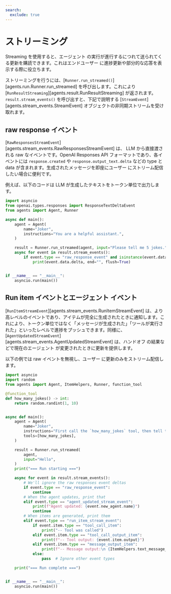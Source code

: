 ```yaml
---
search:
  exclude: true
---
```

# ストリーミング

Streaming を使用すると、エージェント の実行が進行するにつれて送られてくる更新を購読できます。これはエンドユーザー に進捗更新や部分的な応答を表示する際に役立ちます。

ストリーミングを行うには、[`Runner.run_streamed()`][agents.run.Runner.run_streamed] を呼び出します。これにより [`RunResultStreaming`][agents.result.RunResultStreaming] が返されます。`result.stream_events()` を呼び出すと、下記で説明する [`StreamEvent`][agents.stream_events.StreamEvent] オブジェクトの非同期ストリームを受け取れます。

## raw response イベント

[`RawResponsesStreamEvent`][agents.stream_events.RawResponsesStreamEvent] は、 LLM から直接渡される raw なイベントです。OpenAI Responses API フォーマットであり、各イベントには `response.created` や `response.output_text.delta` などの type と data が含まれます。生成されたメッセージを即座にユーザー にストリーム配信したい場合に便利です。

例えば、以下のコードは LLM が生成したテキストをトークン単位で出力します。

```python
import asyncio
from openai.types.responses import ResponseTextDeltaEvent
from agents import Agent, Runner

async def main():
    agent = Agent(
        name="Joker",
        instructions="You are a helpful assistant.",
    )

    result = Runner.run_streamed(agent, input="Please tell me 5 jokes.")
    async for event in result.stream_events():
        if event.type == "raw_response_event" and isinstance(event.data, ResponseTextDeltaEvent):
            print(event.data.delta, end="", flush=True)


if __name__ == "__main__":
    asyncio.run(main())
```

## Run item イベントとエージェント イベント

[`RunItemStreamEvent`][agents.stream_events.RunItemStreamEvent] は、より高レベルのイベントであり、アイテムが完全に生成されたときに通知します。これにより、トークン単位ではなく「メッセージが生成された」「ツールが実行された」といったレベルで進捗をプッシュできます。同様に、[`AgentUpdatedStreamEvent`][agents.stream_events.AgentUpdatedStreamEvent] は、ハンドオフ の結果などで現在のエージェント が変更されたときに更新を提供します。

以下の例では raw イベントを無視し、ユーザー に更新のみをストリーム配信します。

```python
import asyncio
import random
from agents import Agent, ItemHelpers, Runner, function_tool

@function_tool
def how_many_jokes() -> int:
    return random.randint(1, 10)


async def main():
    agent = Agent(
        name="Joker",
        instructions="First call the `how_many_jokes` tool, then tell that many jokes.",
        tools=[how_many_jokes],
    )

    result = Runner.run_streamed(
        agent,
        input="Hello",
    )
    print("=== Run starting ===")

    async for event in result.stream_events():
        # We'll ignore the raw responses event deltas
        if event.type == "raw_response_event":
            continue
        # When the agent updates, print that
        elif event.type == "agent_updated_stream_event":
            print(f"Agent updated: {event.new_agent.name}")
            continue
        # When items are generated, print them
        elif event.type == "run_item_stream_event":
            if event.item.type == "tool_call_item":
                print("-- Tool was called")
            elif event.item.type == "tool_call_output_item":
                print(f"-- Tool output: {event.item.output}")
            elif event.item.type == "message_output_item":
                print(f"-- Message output:\n {ItemHelpers.text_message_output(event.item)}")
            else:
                pass  # Ignore other event types

    print("=== Run complete ===")


if __name__ == "__main__":
    asyncio.run(main())
```